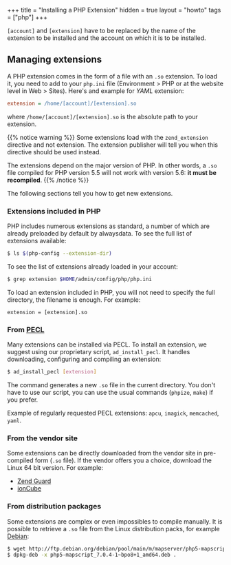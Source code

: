 +++
title = "Installing a PHP Extension"
hidden = true
layout = "howto"
tags = ["php"]
+++

`[account]` and `[extension]` have to be replaced by the name of the extension to be installed and the account on which it is to be installed.

## Managing extensions

A PHP extension comes in the form of a file with an `.so` extension. To load it, you need to add to your `php.ini` file (Environment > PHP or at the website level in Web > Sites). Here's and example for *YAML* extension:

```ini
extension = /home/[account]/[extension].so
```

where `/home/[account]/[extension].so` is the absolute path to your extension.

{{% notice warning %}}
Some extensions load with the `zend_extension` directive and not extension. The extension publisher will tell you when this directive should be used instead.

The extensions depend on the major version of PHP. In other words, a `.so` file compiled for PHP version 5.5 will not work with version 5.6: **it must be recompiled**.
{{% /notice %}}

The following sections tell you how to get new extensions.

### Extensions included in PHP

PHP includes numerous extensions as standard, a number of which are already preloaded by default by alwaysdata. To see the full list of extensions available:

```sh
$ ls $(php-config --extension-dir)
```

To see the list of extensions already loaded in your account:

```sh
$ grep extension $HOME/admin/config/php/php.ini
```

To load an extension included in PHP, you will not need to specify the
full directory, the filename is enough. For example:

```
extension = [extension].so
```

### From [PECL](https://pecl.php.net/)

Many extensions can be installed via PECL. To install an extension, we suggest using our proprietary script, `ad_install_pecl`. It handles downloading, configuring and compiling an extension:

```sh
$ ad_install_pecl [extension]
```

The command generates a new `.so` file in the current directory. You don't have to use our script, you can use the usual commands (`phpize`, `make`) if you prefer.

Example of regularly requested PECL extensions: `apcu`, `imagick`, `memcached`, `yaml`.

### From the vendor site

Some extensions can be directly downloaded from the vendor site in pre-compiled form (`.so` file). If the vendor offers you a choice, download the Linux 64 bit version. For example:

- [Zend Guard](http://www.zend.com/en/products/guard/downloads#Linux)
- [ionCube](https://www.ioncube.com/loaders.php)

### From distribution packages

Some extensions are complex or even impossibles to compile manually. It is possible to retrieve a `.so` file from the Linux distribution packs, for example [Debian](https://www.debian.org/distrib/packages):

```sh
$ wget http://ftp.debian.org/debian/pool/main/m/mapserver/php5-mapscript_7.0.4-1~bpo8+1_amd64.deb
$ dpkg-deb -x php5-mapscript_7.0.4-1~bpo8+1_amd64.deb .
```
